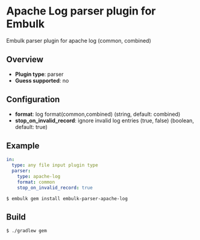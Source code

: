 # Apache Log parser plugin for Embulk

Embulk parser plugin for apache log (common, combined)

## Overview

* **Plugin type**: parser
* **Guess supported**: no

## Configuration

- **format**: log format(common,combined) (string, default: combined)
- **stop_on_invalid_record**: ignore invalid log entries (true, false) (boolean, default: true)

## Example

```yaml
in:
  type: any file input plugin type
  parser:
    type: apache-log
    format: common
    stop_on_invalid_record: true
```

```
$ embulk gem install embulk-parser-apache-log
```

## Build

```
$ ./gradlew gem
```
